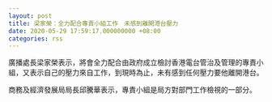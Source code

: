 ```yaml
---
layout: post
title: 梁家榮：全力配合專責小組工作　未感到離開港台壓力
date: 2020-05-29 17:59:17.000000000 +08:00
categories: rss
---
```


廣播處長梁家榮表示，將會全力配合由政府成立檢討香港電台管治及管理的專責小組，又表示自己的壓力來自工作，到現時為止，未有感到任何壓力要他離開港台。

商務及經濟發展局局長邱騰華表示，專責小組是局方對部門工作檢視的一部分。
